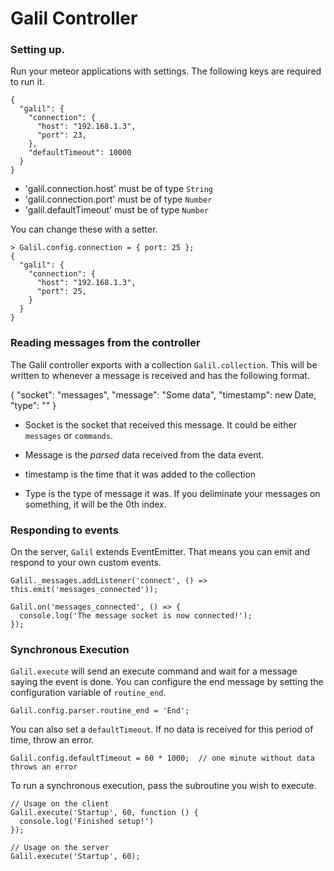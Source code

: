 # Galil Controller

### Setting up.

Run your meteor applications with settings. The following keys are
required to run it.

```
{
  "galil": {
    "connection": {
      "host": "192.168.1.3",
      "port": 23,
    },
    "defaultTimeout": 10000
  }
}
```

- 'galil.connection.host' must be of type `String`
- 'galil.connection.port' must be of type `Number`
- 'galil.defaultTimeout' must be of type `Number`

You can change these with a setter.

```
> Galil.config.connection = { port: 25 };
{
  "galil": {
    "connection": {
      "host": "192.168.1.3",
      "port": 25,
    }
  }
}
```

### Reading messages from the controller

The Galil controller exports with a collection `Galil.collection`. This
will be written to whenever a message is received and has the following
format.

{
  "socket": "messages",
  "message": "Some data",
  "timestamp": new Date,
  "type": ""
}

- Socket is the socket that received this message. It could be either
  `messages` or `commands`.

- Message is the _parsed_ data received from the data event.

- timestamp is the time that it was added to the collection

- Type is the type of message it was. If you deliminate your messages on
  something, it will be the 0th index.

### Responding to events

On the server, `Galil` extends EventEmitter. That means you can emit and
respond to your own custom events.

```
Galil._messages.addListener('connect', () =>
this.emit('messages_connected'));

Galil.on('messages_connected', () => {
  console.log('The message socket is now connected!');
});
```

### Synchronous Execution

`Galil.execute` will send an execute command and wait for a message
saying the event is done. You can configure the end message by setting
the configuration variable of `routine_end`.

```
Galil.config.parser.routine_end = 'End';
```

You can also set a `defaultTimeout`. If no data is received for this
period of time, throw an error.

```
Galil.config.defaultTimeout = 60 * 1000;  // one minute without data
throws an error
```

To run a synchronous execution, pass the subroutine you wish to execute.

```
// Usage on the client
Galil.execute('Startup', 60, function () {
  console.log('Finished setup!')
});

// Usage on the server
Galil.execute('Startup', 60);
```

